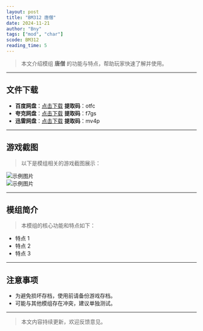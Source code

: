 ```yaml
---
layout: post
title: "BM312 唐僧"
date: 2024-11-21
author: "Bny"
tags: ["mod", "char"]
scode: BM312
reading_time: 5
---
```


> 本文介绍模组 **唐僧** 的功能与特点，帮助玩家快速了解并使用。

---





## 文件下载
- **百度网盘**：[点击下载](https://pan.baidu.com/s/1QVbWyk4c3_4lbhVypqRMqQ?pwd=otfc)  **提取码**：otfc  
- **夸克网盘**：[点击下载](https://pan.quark.cn/s/a488d16bd0bf?pwd=f7gs)  **提取码**：f7gs  
- **迅雷网盘**：[点击下载](https://pan.xunlei.com/s/VOCCbTW4XdAt6kK_zGb_uKA7A1?pwd=mv4p)  **提取码**：mv4p  

---

## 游戏截图
> 以下是模组相关的游戏截图展示：

![示例图片](https://example.com/screenshot1.jpg)  
![示例图片](https://example.com/screenshot2.jpg)

---

## 模组简介
> 本模组的核心功能和特点如下：
- 特点 1
- 特点 2
- 特点 3

---

## 注意事项
- 为避免损坏存档，使用前请备份游戏存档。
- 可能与其他模组存在冲突，建议单独测试。

---

> 本文内容持续更新，欢迎反馈意见。
